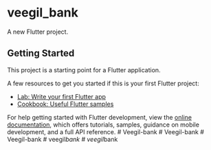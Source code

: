 # veegil_bank

A new Flutter project.

## Getting Started

This project is a starting point for a Flutter application.

A few resources to get you started if this is your first Flutter project:

- [Lab: Write your first Flutter app](https://docs.flutter.dev/get-started/codelab)
- [Cookbook: Useful Flutter samples](https://docs.flutter.dev/cookbook)

For help getting started with Flutter development, view the
[online documentation](https://docs.flutter.dev/), which offers tutorials,
samples, guidance on mobile development, and a full API reference.
#   V e e g i l - b a n k  
 #   V e e g i l - b a n k  
 #   V e e g i l - b a n k  
 #   v e e g i l _ b a n k  
 #   v e e g i l _ b a n k  
 